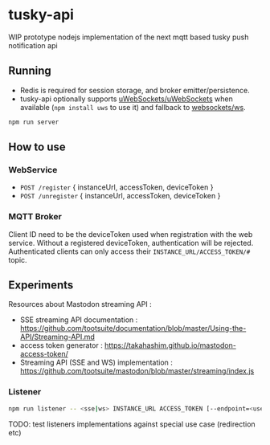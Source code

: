 # tusky-api

WIP prototype nodejs implementation of the next mqtt based tusky push notification api

## Running
* Redis is required for session storage, and broker emitter/persistence.
* tusky-api optionally supports [uWebSockets/uWebSockets](https://github.com/uNetworking/uWebSockets) when available (`npm install uws` to use it) and fallback to [websockets/ws](https://github.com/websockets/ws).

```sh
npm run server
```

## How to use

### WebService
* `POST /register` { instanceUrl, accessToken, deviceToken }
* `POST /unregister` { instanceUrl, accessToken, deviceToken }

### MQTT Broker
Client ID need to be the deviceToken used when registration with the web service.
Without a registered deviceToken, authentication will be rejected.
Authenticated clients can only access their `INSTANCE_URL/ACCESS_TOKEN/#` topic.

## Experiments
Resources about Mastodon streaming API :
* SSE streaming API documentation : https://github.com/tootsuite/documentation/blob/master/Using-the-API/Streaming-API.md
* access token generator : https://takahashim.github.io/mastodon-access-token/
* Streaming API (SSE and WS) implementation : https://github.com/tootsuite/mastodon/blob/master/streaming/index.js

### Listener
```sh
npm run listener -- <sse|ws> INSTANCE_URL ACCESS_TOKEN [--endpoint=<user|public>]
```

TODO: test listeners implementations against special use case (redirection etc)
